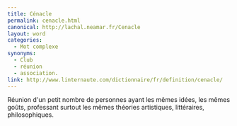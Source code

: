 ```yaml
---
title: Cénacle
permalink: cenacle.html
canonical: http://lachal.neamar.fr/Cenacle
layout: word
categories:
  - Mot complexe
synonyms:
  - Club
  - réunion
  - association.
link: http://www.linternaute.com/dictionnaire/fr/definition/cenacle/
---
```


Réunion d'un petit nombre de personnes ayant les mêmes idées, les mêmes goûts, professant surtout les mêmes théories artistiques, littéraires, philosophiques.

